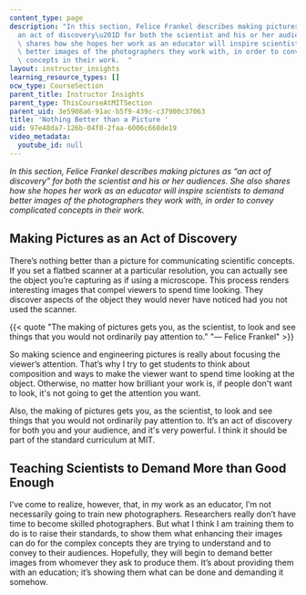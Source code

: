 ```yaml
---
content_type: page
description: "In this section, Felice Frankel describes making pictures as \u201C\
  an act of discovery\u201D for both the scientist and his or her audiences. She also\
  \ shares how she hopes her work as an educator will inspire scientists to demand\
  \ better images of the photographers they work with, in order to convey complicated\
  \ concepts in their work.  "
layout: instructor_insights
learning_resource_types: []
ocw_type: CourseSection
parent_title: Instructor Insights
parent_type: ThisCourseAtMITSection
parent_uid: 3e5908a6-91ac-b5f9-439c-c37900c37063
title: 'Nothing Better than a Picture '
uid: 97e48da7-126b-04f0-2faa-6006c668de19
video_metadata:
  youtube_id: null
---
```


_In this section, Felice Frankel describes making pictures as “an act of discovery” for both the scientist and his or her audiences. She also shares how she hopes her work as an educator will inspire scientists to demand better images of the photographers they work with, in order to convey complicated concepts in their work._

Making Pictures as an Act of Discovery
--------------------------------------

There’s nothing better than a picture for communicating scientific concepts. If you set a flatbed scanner at a particular resolution, you can actually see the object you’re capturing as if using a microscope. This process renders interesting images that compel viewers to spend time looking. They discover aspects of the object they would never have noticed had you not used the scanner.

{{< quote "The making of pictures gets you, as the scientist, to look and see things that you would not ordinarily pay attention to." "— Felice Frankel" >}}

So making science and engineering pictures is really about focusing the viewer’s attention. That’s why I try to get students to think about composition and ways to make the viewer want to spend time looking at the object. Otherwise, no matter how brilliant your work is, if people don't want to look, it's not going to get the attention you want.

Also, the making of pictures gets you, as the scientist, to look and see things that you would not ordinarily pay attention to. It’s an act of discovery for both you and your audience, and it's very powerful. I think it should be part of the standard curriculum at MIT.

Teaching Scientists to Demand More than Good Enough
---------------------------------------------------

I’ve come to realize, however, that, in my work as an educator, I’m not necessarily going to train new photographers. Researchers really don’t have time to become skilled photographers. But what I think I am training them to do is to raise their standards, to show them what enhancing their images can do for the complex concepts they are trying to understand and to convey to their audiences. Hopefully, they will begin to demand better images from whomever they ask to produce them. It’s about providing them with an education; it’s showing them what can be done and demanding it somehow.